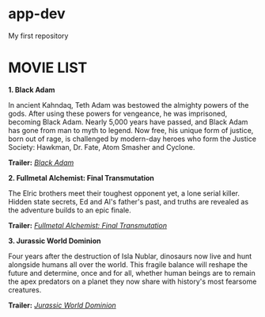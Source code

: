 # app-dev
My first repository

# **MOVIE LIST**

**1. Black Adam**

In ancient Kahndaq, Teth Adam was bestowed the almighty powers of the gods. After using these powers for vengeance, he was imprisoned, becoming Black Adam. Nearly 5,000 years have passed, and Black Adam has gone from man to myth to legend. Now free, his unique form of justice, born out of rage, is challenged by modern-day heroes who form the Justice Society: Hawkman, Dr. Fate, Atom Smasher and Cyclone.

**Trailer:** [*Black Adam*](https://www.youtube.com/watch?v=X0tOpBuYasI)

**2. Fullmetal Alchemist: Final Transmutation**


The Elric brothers meet their toughest opponent yet, a lone serial killer. Hidden state secrets, Ed and Al's father's past, and truths are revealed as the adventure builds to an epic finale.

**Trailer:** [*Fullmetal Alchemist: Final Transmutation*](https://www.youtube.com/watch?v=cqj4u6eyDq8)

**3. Jurassic World Dominion**

Four years after the destruction of Isla Nublar, dinosaurs now live and hunt alongside humans all over the world. This fragile balance will reshape the future and determine, once and for all, whether human beings are to remain the apex predators on a planet they now share with history's most fearsome creatures.
        
**Trailer:** [*Jurassic World Dominion*](https://www.youtube.com/watch?v=fb5ELWi-ekk)
